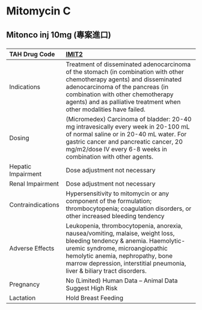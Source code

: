 # Mitomycin C

## Mitonco inj 10mg (專案進口)

##### 

| TAH Drug Code      | [IMIT2](https://www.tahsda.org.tw/drugs/hissearch.php?drug_code=IMIT2)                                                                                                                                                                                                  |
|:-------------------|:------------------------------------------------------------------------------------------------------------------------------------------------------------------------------------------------------------------------------------------------------------------------|
| Indications        | Treatment of disseminated adenocarcinoma of the stomach (in combination with other chemotherapy agents) and disseminated adenocarcinoma of the pancreas (in combination with other chemotherapy agents) and as palliative treatment when other modalities have failed.  |
| Dosing             | (Micromedex) Carcinoma of bladder: 20-40 mg intravesically every week in 20-100 mL of normal saline or in 20-40 mL water. For gastric cancer and pancreatic cancer, 20 mg/m2/dose IV every 6-8 weeks in combination with other agents.                                  |
| Hepatic Impairment | Dose adjustment not necessary                                                                                                                                                                                                                                           |
| Renal Impairment   | Dose adjustment not necessary                                                                                                                                                                                                                                           |
| Contraindications  | Hypersensitivity to mitomycin or any component of the formulation; thrombocytopenia; coagulation disorders, or other increased bleeding tendency                                                                                                                        |
| Adverse Effects    | Leukopenia, thrombocytopenia, anorexia, nausea/vomiting, malaise, weight loss, bleeding tendency & anemia. Haemolytic-uremic syndrome, microangiopathic hemolytic anemia, nephropathy, bone marrow depression, interstitial pneumonia, liver & biliary tract disorders. |
| Pregnancy          | No (Limited) Human Data – Animal Data Suggest High Risk                                                                                                                                                                                                                 |
| Lactation          | Hold Breast Feeding                                                                                                                                                                                                                                                     |

